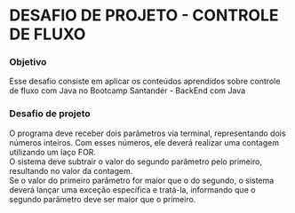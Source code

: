 # DESAFIO DE PROJETO - CONTROLE DE FLUXO

### Objetivo

Esse desafio consiste em aplicar os conteúdos aprendidos sobre controle de fluxo com Java no Bootcamp Santander - BackEnd com Java

### Desafio de projeto
O programa deve receber dois parâmetros via terminal, representando dois números inteiros. Com esses números, ele deverá realizar uma contagem utilizando um laço FOR.\
O sistema deve subtrair o valor do segundo parâmetro pelo primeiro, resultando no valor da contagem.\
Se o valor do primeiro parâmetro for maior que o do segundo, o sistema deverá lançar uma exceção específica e tratá-la, informando que o segundo parâmetro deve ser maior que o primeiro.